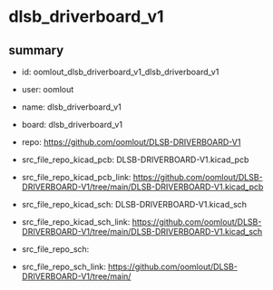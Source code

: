 # dlsb_driverboard_v1
 
## summary 
* id: oomlout_dlsb_driverboard_v1_dlsb_driverboard_v1
* user: oomlout
* name: dlsb_driverboard_v1
* board: dlsb_driverboard_v1
* repo: https://github.com/oomlout/DLSB-DRIVERBOARD-V1
* src_file_repo_kicad_pcb: DLSB-DRIVERBOARD-V1.kicad_pcb
* src_file_repo_kicad_pcb_link: https://github.com/oomlout/DLSB-DRIVERBOARD-V1/tree/main/DLSB-DRIVERBOARD-V1.kicad_pcb
* src_file_repo_kicad_sch: DLSB-DRIVERBOARD-V1.kicad_sch
* src_file_repo_kicad_sch_link: https://github.com/oomlout/DLSB-DRIVERBOARD-V1/tree/main/DLSB-DRIVERBOARD-V1.kicad_sch

* src_file_repo_sch: 
* src_file_repo_sch_link: https://github.com/oomlout/DLSB-DRIVERBOARD-V1/tree/main/




